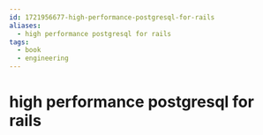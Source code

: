```yaml
---
id: 1721956677-high-performance-postgresql-for-rails
aliases:
  - high performance postgresql for rails
tags:
  - book
  - engineering
---
```


# high performance postgresql for rails

